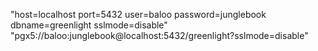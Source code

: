 "host=localhost port=5432 user=baloo password=junglebook dbname=greenlight sslmode=disable"
"pgx5://baloo:junglebook@localhost:5432/greenlight?sslmode=disable"
